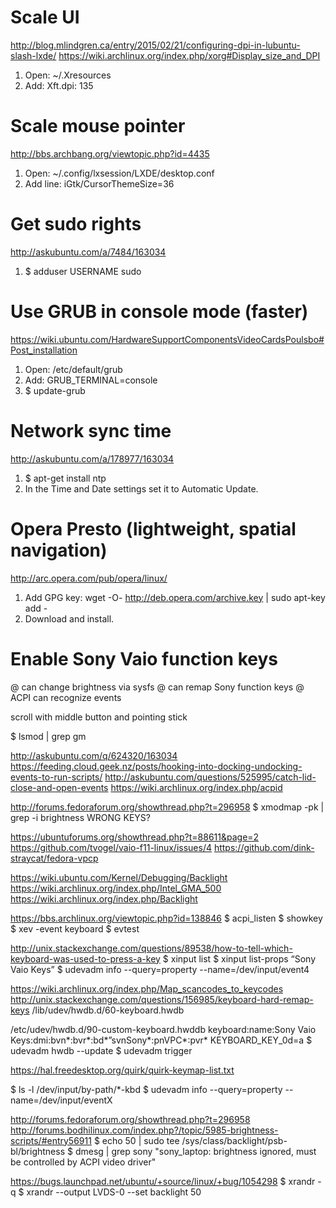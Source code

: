 # Scale UI #

http://blog.mlindgren.ca/entry/2015/02/21/configuring-dpi-in-lubuntu-slash-lxde/
https://wiki.archlinux.org/index.php/xorg#Display_size_and_DPI

1. Open: ~/.Xresources
2. Add: Xft.dpi: 135

# Scale mouse pointer #

http://bbs.archbang.org/viewtopic.php?id=4435

1. Open: ~/.config/lxsession/LXDE/desktop.conf
2. Add line: iGtk/CursorThemeSize=36

# Get sudo rights #

http://askubuntu.com/a/7484/163034 

1. $ adduser USERNAME sudo

# Use GRUB in console mode (faster) #

https://wiki.ubuntu.com/HardwareSupportComponentsVideoCardsPoulsbo#Post_installation

1. Open: /etc/default/grub
2. Add: GRUB_TERMINAL=console
3. $ update-grub

# Network sync time #

http://askubuntu.com/a/178977/163034 

1. $ apt-get install ntp
2. In the Time and Date settings set it to Automatic Update.

# Opera Presto (lightweight, spatial navigation) #

http://arc.opera.com/pub/opera/linux/

1. Add GPG key: wget -O- http://deb.opera.com/archive.key | sudo apt-key add -
1. Download and install.

# Enable Sony Vaio function keys #

@ can change brightness via sysfs
@ can remap Sony function keys
@ ACPI can recognize events

scroll with middle button and pointing stick

$ lsmod | grep gm

http://askubuntu.com/q/624320/163034
https://feeding.cloud.geek.nz/posts/hooking-into-docking-undocking-events-to-run-scripts/
http://askubuntu.com/questions/525995/catch-lid-close-and-open-events
https://wiki.archlinux.org/index.php/acpid

http://forums.fedoraforum.org/showthread.php?t=296958
$ xmodmap -pk | grep -i brightness
WRONG KEYS?

https://ubuntuforums.org/showthread.php?t=88611&page=2
https://github.com/tvogel/vaio-f11-linux/issues/4
https://github.com/dink-straycat/fedora-vpcp

https://wiki.ubuntu.com/Kernel/Debugging/Backlight
https://wiki.archlinux.org/index.php/Intel_GMA_500
https://wiki.archlinux.org/index.php/Backlight

https://bbs.archlinux.org/viewtopic.php?id=138846
$ acpi_listen
$ showkey
$ xev -event keyboard
$ evtest

http://unix.stackexchange.com/questions/89538/how-to-tell-which-keyboard-was-used-to-press-a-key
$ xinput list
$ xinput list-props “Sony Vaio Keys”
$ udevadm info --query=property --name=/dev/input/event4

https://wiki.archlinux.org/index.php/Map_scancodes_to_keycodes
http://unix.stackexchange.com/questions/156985/keyboard-hard-remap-keys
/lib/udev/hwdb.d/60-keyboard.hwdb

/etc/udev/hwdb.d/90-custom-keyboard.hwddb
keyboard:name:Sony Vaio Keys:dmi:bvn*:bvr*:bd*”svnSony*:pnVPC*:pvr*
 KEYBOARD_KEY_0d=a
$ udevadm hwdb --update
$ udevadm trigger

https://hal.freedesktop.org/quirk/quirk-keymap-list.txt

$ ls -l /dev/input/by-path/*-kbd
$ udevadm info --query=property --name=/dev/input/eventX

http://forums.fedoraforum.org/showthread.php?t=296958
http://forums.bodhilinux.com/index.php?/topic/5985-brightness-scripts/#entry56911
$ echo 50 | sudo tee /sys/class/backlight/psb-bl/brightness
$ dmesg | grep sony
"sony_laptop: brightness ignored, must be controlled by ACPI video driver"

https://bugs.launchpad.net/ubuntu/+source/linux/+bug/1054298
$ xrandr -q
$ xrandr --output LVDS-0 --set backlight 50
